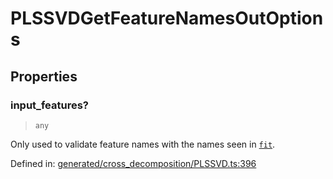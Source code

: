 # PLSSVDGetFeatureNamesOutOptions

## Properties

### input\_features?

> `any`

Only used to validate feature names with the names seen in [`fit`](#sklearn.cross_decomposition.PLSSVD.fit "sklearn.cross_decomposition.PLSSVD.fit").

Defined in:  [generated/cross\_decomposition/PLSSVD.ts:396](https://github.com/transitive-bullshit/scikit-learn-ts/blob/92ab806/packages/sklearn/src/generated/cross_decomposition/PLSSVD.ts#L396)
